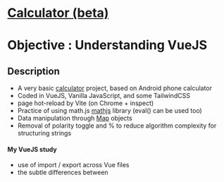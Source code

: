 # [Calculator (beta)](https://relaxed-kangaroo-e4f3b3.netlify.app/) 

# Objective : Understanding VueJS

## Description
- A very basic [calculator](https://relaxed-kangaroo-e4f3b3.netlify.app/) project, based on Android phone calculator
- Coded in VueJS, Vanilla JavaScript, and some TailwindCSS
- page hot-reload by Vite (on Chrome + inspect)
- Practice of using math.js [mathjs](https://mathjs.org/) library (eval() can be used too)
- Data manipulation through [Map](https://www.w3schools.com/js/js_object_maps.asp) objects
- Removal of polarity toggle and % to reduce algorithm complexity for structuring strings

#### My VueJS study
- use of import / export across Vue files
- the subtle differences between <script setup> and <script>
- the subtle differences between <style scoped> and <style>
- the reactivity feature that allows data access without query selectors
- using the built-in darkmode theme (CSS)
- use of slot and @click listeners
```
    <button @click="calcProcessor">
      <slot name="key"></slot>
    </button>
```
```
    \\ initiating vue project
    npm init vue@latest
    cd "calc"
    npm install
    npm run dev
```

```
    npm run build  // go for production
```

#### General studies
- scaling SVG file properly and respecting its svg containers  (not using <img> tag)
- Map objects vs. normal Objects
- import of an extension library


#### Code Components : Result retrieval from mathjs
```
    npm init
    npm install mathjs
```
```
    import { simplify, parse, evaluate } from "mathjs"
```
```
    evaluate(simplify(parse(rawString)).toString())  //get result in integer instead of fraction
```
#### Code Components : Object build through function call on every button clicked (keypad)
```
  export function buildObj(char, userString) {
    this.char = char
    this.userString = userString
    this.lcdmain_display = stringFormatterForDisplay(this.userString)
    this.lcdpreview_display = getResult(this.userString, this.char)
    this.isOperator = isOperator(this.char)
    this.isEqual =  this.char =="="?true:false
    this.isClear = this.char=="C"?true:false
    this.isDel = this.char=="D"?true:false
    this.isDecimal = this.char=="."?true:false
  }
```

#### Code component : Mapping objects
```
    let clicked = new buildObj(x, lcdmaintemp.value)
    let current = new Map(Object.entries(clicked))
```


